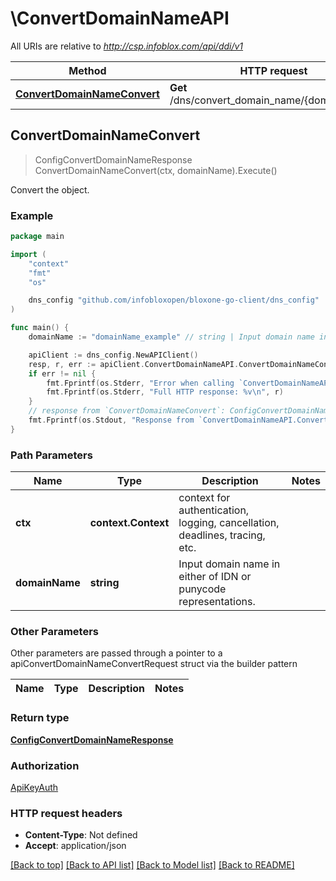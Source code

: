 # \ConvertDomainNameAPI

All URIs are relative to *http://csp.infoblox.com/api/ddi/v1*

Method | HTTP request | Description
------------- | ------------- | -------------
[**ConvertDomainNameConvert**](ConvertDomainNameAPI.md#ConvertDomainNameConvert) | **Get** /dns/convert_domain_name/{domain_name} | Convert the object.



## ConvertDomainNameConvert

> ConfigConvertDomainNameResponse ConvertDomainNameConvert(ctx, domainName).Execute()

Convert the object.



### Example

```go
package main

import (
	"context"
	"fmt"
	"os"

	dns_config "github.com/infobloxopen/bloxone-go-client/dns_config"
)

func main() {
	domainName := "domainName_example" // string | Input domain name in either of IDN or punycode representations.

	apiClient := dns_config.NewAPIClient()
	resp, r, err := apiClient.ConvertDomainNameAPI.ConvertDomainNameConvert(context.Background(), domainName).Execute()
	if err != nil {
		fmt.Fprintf(os.Stderr, "Error when calling `ConvertDomainNameAPI.ConvertDomainNameConvert``: %v\n", err)
		fmt.Fprintf(os.Stderr, "Full HTTP response: %v\n", r)
	}
	// response from `ConvertDomainNameConvert`: ConfigConvertDomainNameResponse
	fmt.Fprintf(os.Stdout, "Response from `ConvertDomainNameAPI.ConvertDomainNameConvert`: %v\n", resp)
}
```

### Path Parameters


Name | Type | Description  | Notes
------------- | ------------- | ------------- | -------------
**ctx** | **context.Context** | context for authentication, logging, cancellation, deadlines, tracing, etc.
**domainName** | **string** | Input domain name in either of IDN or punycode representations. | 

### Other Parameters

Other parameters are passed through a pointer to a apiConvertDomainNameConvertRequest struct via the builder pattern


Name | Type | Description  | Notes
------------- | ------------- | ------------- | -------------


### Return type

[**ConfigConvertDomainNameResponse**](ConfigConvertDomainNameResponse.md)

### Authorization

[ApiKeyAuth](../README.md#ApiKeyAuth)

### HTTP request headers

- **Content-Type**: Not defined
- **Accept**: application/json

[[Back to top]](#) [[Back to API list]](../README.md#documentation-for-api-endpoints)
[[Back to Model list]](../README.md#documentation-for-models)
[[Back to README]](../README.md)

